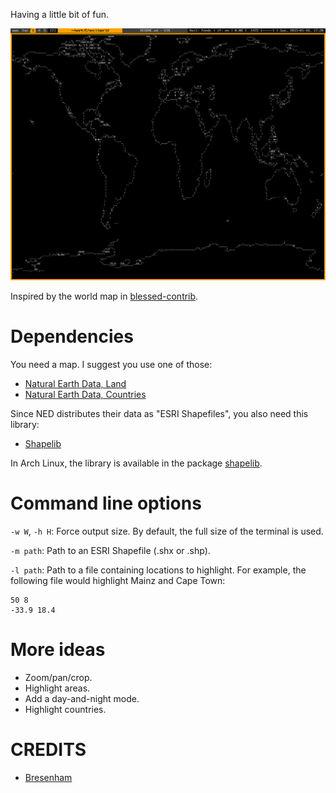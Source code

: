 Having a little bit of fun.

![asciiworld](/asciiworld.png?raw=true)

Inspired by the world map in [blessed-contrib](https://github.com/yaronn/blessed-contrib).

Dependencies
============

You need a map. I suggest you use one of those:

*  [Natural Earth Data, Land](http://www.naturalearthdata.com/downloads/110m-physical-vectors/110m-land/)
*  [Natural Earth Data, Countries](http://www.naturalearthdata.com/downloads/110m-cultural-vectors/110m-admin-0-countries/)

Since NED distributes their data as "ESRI Shapefiles", you also need this library:

*  [Shapelib](http://shapelib.maptools.org/)

In Arch Linux, the library is available in the package [shapelib](https://www.archlinux.org/packages/community/x86_64/shapelib/).

Command line options
====================

`-w W`, `-h H`: Force output size. By default, the full size of the terminal is used.

`-m path`: Path to an ESRI Shapefile (.shx or .shp).

`-l path`: Path to a file containing locations to highlight. For example, the following file would highlight Mainz and Cape Town:

    50 8
    -33.9 18.4

More ideas
==========

*  Zoom/pan/crop.
*  Highlight areas.
*  Add a day-and-night mode.
*  Highlight countries.

CREDITS
=======

*  [Bresenham](https://de.wikipedia.org/wiki/Bresenham-Algorithmus#C-Implementierung)

